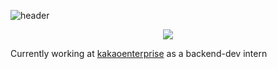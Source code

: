 ![header](https://capsule-render.vercel.app/api?type=soft&color=auto&height=150&section=header&text=Young-Ki&fontSize=70&animation=twinkling)

</p>
<p align="center">
  <img src="https://github-readme-stats.vercel.app/api?username=kimyoungi99&hide=stars&count_private=true&show_icons=true&theme=dracula">
</p>

Currently working at [kakaoenterprise](https://www.kakaoenterprise.com/) as a backend-dev intern
